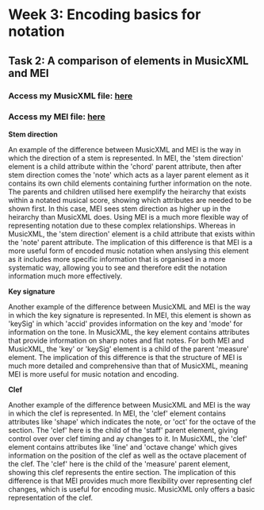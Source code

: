 # Week 3: Encoding basics for notation

## Task 2: A comparison of elements in MusicXML and MEI

### Access my MusicXML file: [here](mymusicxmlfile.musicxml)

### Access my MEI file: [here](mymeifile.mei)

<b>Stem direction</b>

An example of the difference between MusicXML and MEI is the way in which the direction of a stem is represented. 
In MEI, the 'stem direction' element is a child attribute within the 'chord' parent attribute, then after stem direction comes the 'note' which acts as a layer parent element as it contains its own child elements containing further information on the note. 
The parents and children utilised here exemplify the heirarchy that exists within a notated musical score, showing which attributes are needed to be shown first. In this case, MEI sees stem direction as higher up in the heirarchy than MusicXML does. Using MEI is a much more flexible way of representing notation due to these complex relationships. Whereas in MusicXML, the 'stem direction' element is a child attribute that exists within the 'note' parent attribute. 
The implication of this difference is that MEI is a more useful form of encoded music notation when anslysing this element as it includes more specific information that is organised in a more systematic way, allowing you to see and therefore edit the notation information much more effectively. 

<b>Key signature</b>

Another example of the difference between MusicXML and MEI is the way in which the key signature is represented.
In MEI, this element is shown as 'keySig' in which 'accid' provides information on the key and 'mode' for information on the tone.
In MusicXML, the key element contains attributes that provide information on sharp notes and flat notes.
For both MEI and MusicXML, the 'key' or 'keySig' element is a child of the parent 'measure' element. 
The implication of this difference is that the structure of MEI is much more detailed and comprehensive than that of MusicXML, meaning MEI is more useful for music notation and encoding. 

<b>Clef</b> 

Another example of the difference between MusicXML and MEI is the way in which the clef is represented. 
In MEI, the 'clef' element contains attributes like 'shape' which indicates the note, or 'oct' for the octave of the section. The 'clef' here is the child of the 'staff' parent element, giving control over over clef timing and ay changes to it. 
In MusicXML, the 'clef' element contains attributes like 'line' and 'octave change' which gives information on the position of the clef as well as the octave placement of the clef. The 'clef' here is the child of the 'measure' parent element, showing this clef represents the entire section. 
The implication of this difference is that MEI provides much more flexibility over representing clef changes, which is useful for encoding music. MusicXML only offers a basic representation of the clef. 
